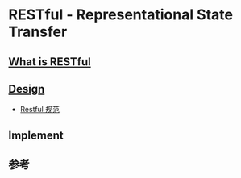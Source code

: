 # RESTful - Representational State Transfer

## [What is RESTful](whatis/README.md)

## [Design](desing/README.md)
* [Restful 规范](restful-norm.md)

## Implement


## 参考
